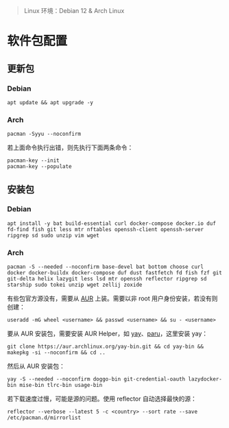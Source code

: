 > Linux 环境：Debian 12 & Arch Linux

# 软件包配置

## 更新包

### Debian

```shell
apt update && apt upgrade -y
```

### Arch

```shell
pacman -Syyu --noconfirm
```

若上面命令执行出错，则先执行下面两条命令：

```shell
pacman-key --init
pacman-key --populate
```

## 安装包

### Debian

```shell
apt install -y bat build-essential curl docker-compose docker.io duf fd-find fish git less mtr nftables openssh-client openssh-server ripgrep sd sudo unzip vim wget
```

### Arch

```shell
pacman -S --needed --noconfirm base-devel bat bottom choose curl docker docker-buildx docker-compose duf dust fastfetch fd fish fzf git git-delta helix lazygit less lsd mtr openssh reflector ripgrep sd starship sudo tokei unzip wget zellij zoxide
```

有些包官方源没有，需要从 [AUR](https://aur.archlinux.org/) 上装。需要以非 root 用户身份安装，若没有则创建：

```shell
useradd -mG wheel <username> && passwd <username> && su - <username>
```

要从 AUR 安装包，需要安装 AUR Helper，如 [yay](https://github.com/Jguer/yay?tab=readme-ov-file#installation)、[paru](https://github.com/Morganamilo/paru?tab=readme-ov-file#installation)，这里安装 yay：

```shell
git clone https://aur.archlinux.org/yay-bin.git && cd yay-bin && makepkg -si --noconfirm && cd ..
```

然后从 AUR 安装包：

```shell
yay -S --needed --noconfirm doggo-bin git-credential-oauth lazydocker-bin mise-bin tlrc-bin usage-bin
```

若下载速度过慢，可能是源的问题。使用 reflector 自动选择最快的源：

```shell
reflector --verbose --latest 5 -c <country> --sort rate --save /etc/pacman.d/mirrorlist
```
